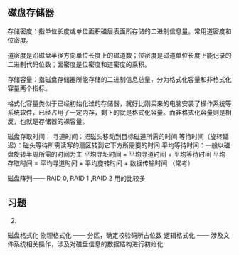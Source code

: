 ## 磁盘存储器
存储密度：指单位长度或单位面积磁层表面所存储的二进制信息量。常用道密度和位密度。

道密度是沿磁盘半径方向单位长度上的磁道数；位密度是磁道单位长度上能记录的二进制代码位数；面密度是位密度和道密度的乘积。 

存储容量：指磁盘存储器所能存储的二进制信息总量，分为格式化容量和非格式化容量两个指标。

格式化容量类似于已经初始化过的存储器，就好比刚买来的电脑安装了操作系统等系统软件，已经占用了一定内存，剩下的就是格式化容量。而非格式化容量则是相反，也就是存储器的裸容量。

磁盘存取时间： 
寻道时间：把磁头移动到目标磁道所需的时间
等待时间（旋转延迟）：磁头等待所需读写的扇区转到它下方所需要的时间
平均等待时间：一般以磁盘旋转半周所需的时间为主
平均寻址时间 = 平均寻道时间 + 平均等待时间
平均存取时间 = 平均寻道时间 + 平均旋转时间 + 数据传输时间 （常考）

磁盘阵列—— RAID 0, RAID 1 ,RAID 2 用的比较多


## 习题
2. 
磁盘格式化
	物理格式化 —— 分区，确定校验码所占位数
	逻辑格式化 —— 涉及文件系统相关操作，涉及对磁盘信息的数据结构进行初始化




